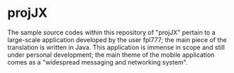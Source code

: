 # projJX

The sample source codes within this repository of "projJX" pertain to a large-scale application developed by the user fpl777; the main piece of the translation is written in Java.
This application is immense in scope and still under personal development; the main theme of the mobile application comes as a
"widespread messaging and networking system".

